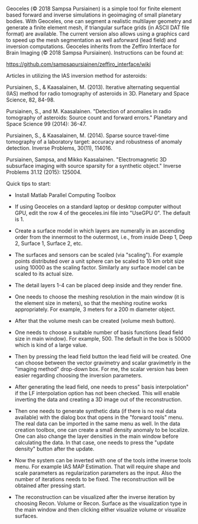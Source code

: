 Geoceles (© 2018 Sampsa Pursiainen) is a simple tool for finite element 
based forward and inverse simulations in geoimaging of small planetary bodies. 
With Geoceles, one can segment  a realistic multilayer geometry and generate 
a finite element mesh, if triangular surface grids (in ASCII DAT file format) 
are available. The current version also allows using a graphics card to 
speed up the mesh segmentation as well asforward (lead field) and inversion 
computations. Geoceles inherits from the Zeffiro Interface for Brain Imaging
(© 2018 Sampsa Pursiainen). Instructions can be found at: 

https://github.com/sampsapursiainen/zeffiro_interface/wiki

Articles in utilizing the IAS inversion method for asteroids: 

Pursiainen, S., & Kaasalainen, M. (2013). Iterative alternating sequential
(IAS) method for radio tomography of asteroids in 3D. Planetary and Space
Science, 82, 84-98.

Pursiainen, S., and M. Kaasalainen. "Detection of anomalies in radio
tomography of asteroids: Source count and forward errors." Planetary and
Space Science 99 (2014): 36-47.

Pursiainen, S., & Kaasalainen, M. (2014). Sparse source travel-time
tomography of a laboratory target: accuracy and robustness of anomaly
detection. Inverse Problems, 30(11), 114016.

Pursiainen, Sampsa, and Mikko Kaasalainen. "Electromagnetic 3D subsurface
imaging with source sparsity for a synthetic object." Inverse Problems
31.12 (2015): 125004.

Quick tips to start: 

- Install Matlab Parallel Computing Toolbox

- If using Geoceles on a standard laptop or desktop computer without GPU, 
edit the row 4 of the geoceles.ini file into "UseGPU 0". The default is 1. 

- Create a surface model in which layers are numerally in an ascending
order from the innermost to the outermost, i.e., from inside Deep 1, Deep
2, Surface 1, Surface 2, etc.

- The surfaces and sensors can be scaled (via "scaling"). For example
points distributed over a unit sphere can be scaled to 10 km orbit size
using 10000 as the scaling factor. Similarly any surface model can be
scaled to its actual size.

- The detail layers 1-4 can be placed deep inside and they render fine.

- One needs to choose the meshing resolution in the main window (it is the
element size in meters), so that the meshing routine works appropriately.
For example, 3 meters for a 200 m diameter object.

- After that the volume mesh can be created (volume mesh button).

- One needs to choose a suitable number of basis functions (lead field
size in main window). For example, 500. The default in the box is 50000
which is kind of a large value.

- Then by pressing the lead field button the lead field will be created.
One can choose between the vector gravimetry and scalar gravimetrly in the
"imaging method" drop-down box. For me, the scalar version has been easier
regarding choosing the inversion parameters.

- After generating the lead field, one needs to press" basis
interpolation" if the LF interpolation option has not been checked. This
will enable inverting the data and creating a 3D image out of the
reconstruction.

- Then one needs to generate synthetic data (if there is no real data
available) with the dialog box that opens in the "forward tools" menu. The
real data can be imported in the same menu as well. In the data creation
toolbox, one can create a small density anomaly to be localize. One can
also change the layer densities in the main window before calculating the
data. In that case, one needs to press the "update density" button after
the update.

- Now the system can be inverted with one of the tools inthe inverse tools
menu. For example IAS MAP Estimation. That will require shape and scale
parameters as regularization parameters as the input. Also the number of
iterations needs to be fixed. The reconstruction will be obtained after
pressing start.

- The reconstruction can be visualized after the inverse iteration by
choosing Recon. Volume or Recon. Surface as the visualization type in the
main window and then clicking either visualize volume or visualize
surfaces.
